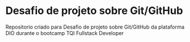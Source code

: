 # Desafio de projeto sobre Git/GitHub
Repositorio criado para Desafio de projeto sobre Git/GitHub da plataforma DIO durante o bootcamp TQI Fullstack Developer
